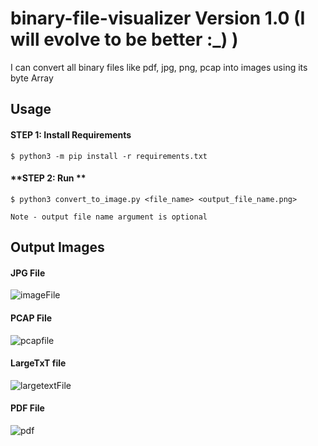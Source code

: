 # binary-file-visualizer Version 1.0 (I will evolve to be better :_) )
I can convert all binary files like pdf, jpg, png, pcap into images using its byte Array


## Usage

#### **STEP 1: Install Requirements**
```
$ python3 -m pip install -r requirements.txt
```


#### **STEP 2: Run **

```
$ python3 convert_to_image.py <file_name> <output_file_name.png>

Note - output file name argument is optional

```


## Output Images

#### JPG File


![imageFile](https://user-images.githubusercontent.com/70725731/196058244-2dc7e328-e002-4bd1-8729-5fe07e4a9043.png)


#### PCAP File

![pcapfile](https://user-images.githubusercontent.com/70725731/196058328-b896cd68-9e7a-49ec-9df5-65c465c67852.png)

#### LargeTxT file 

![largetextFile](https://user-images.githubusercontent.com/70725731/196058346-cd00a0c7-8794-4900-97e6-83754ef0d174.png)


#### PDF File
![pdf](https://user-images.githubusercontent.com/70725731/196058362-63fe5136-7e72-4402-b72b-f1dfd3938837.png)









